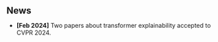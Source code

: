 <h1 id="news"></h1>

<h2 style="margin: 60px 0px 10px;">News</h2>

<ul>
<li><strong>[Feb 2024]</strong> Two papers about transformer explainability accepted to CVPR 2024.</li>
</ul>


